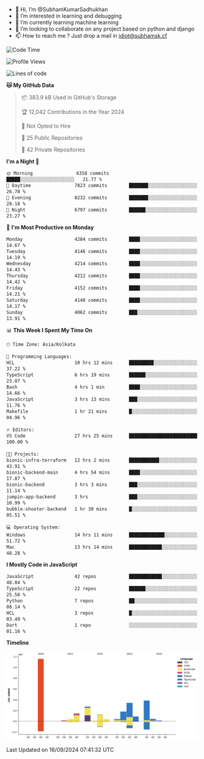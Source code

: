 - 👋 Hi, I’m @SubhamKumarSadhukhan
- 👀 I’m interested in learning and debugging
- 🌱 I’m currently learning machine learning
- 💞️ I’m looking to collaborate on any project based on python and django
- 📫 How to reach me ?
      Just drop a mail in idiot@subhamsk.cf

<!---
SubhamKumarSadhukhan/SubhamKumarSadhukhan is a ✨ special ✨ repository because its `README.md` (this file) appears on your GitHub profile.
You can click the Preview link to take a look at your changes.
--->


<!--START_SECTION:waka-->
![Code Time](http://img.shields.io/badge/Code%20Time-2%2C506%20hrs%2020%20mins-blue)

![Profile Views](http://img.shields.io/badge/Profile%20Views-6-blue)

![Lines of code](https://img.shields.io/badge/From%20Hello%20World%20I%27ve%20Written-2.9%20million%20lines%20of%20code-blue)

**🐱 My GitHub Data** 

> 📦 383.9 kB Used in GitHub's Storage 
 > 
> 🏆 12,042 Contributions in the Year 2024
 > 
> 🚫 Not Opted to Hire
 > 
> 📜 25 Public Repositories 
 > 
> 🔑 42 Private Repositories 
 > 
**I'm a Night 🦉** 

```text
🌞 Morning                6358 commits        █████░░░░░░░░░░░░░░░░░░░░   21.77 % 
🌆 Daytime                7823 commits        ███████░░░░░░░░░░░░░░░░░░   26.78 % 
🌃 Evening                8232 commits        ███████░░░░░░░░░░░░░░░░░░   28.18 % 
🌙 Night                  6797 commits        ██████░░░░░░░░░░░░░░░░░░░   23.27 % 
```
📅 **I'm Most Productive on Monday** 

```text
Monday                   4284 commits        ████░░░░░░░░░░░░░░░░░░░░░   14.67 % 
Tuesday                  4146 commits        ████░░░░░░░░░░░░░░░░░░░░░   14.19 % 
Wednesday                4214 commits        ████░░░░░░░░░░░░░░░░░░░░░   14.43 % 
Thursday                 4212 commits        ████░░░░░░░░░░░░░░░░░░░░░   14.42 % 
Friday                   4152 commits        ████░░░░░░░░░░░░░░░░░░░░░   14.21 % 
Saturday                 4140 commits        ████░░░░░░░░░░░░░░░░░░░░░   14.17 % 
Sunday                   4062 commits        ███░░░░░░░░░░░░░░░░░░░░░░   13.91 % 
```


📊 **This Week I Spent My Time On** 

```text
🕑︎ Time Zone: Asia/Kolkata

💬 Programming Languages: 
HCL                      10 hrs 12 mins      █████████░░░░░░░░░░░░░░░░   37.22 % 
TypeScript               6 hrs 19 mins       ██████░░░░░░░░░░░░░░░░░░░   23.07 % 
Bash                     4 hrs 1 min         ████░░░░░░░░░░░░░░░░░░░░░   14.66 % 
JavaScript               3 hrs 13 mins       ███░░░░░░░░░░░░░░░░░░░░░░   11.76 % 
Makefile                 1 hr 21 mins        █░░░░░░░░░░░░░░░░░░░░░░░░   04.96 % 

🔥 Editors: 
VS Code                  27 hrs 25 mins      █████████████████████████   100.00 % 

🐱‍💻 Projects: 
bionic-infra-terraform   12 hrs 2 mins       ███████████░░░░░░░░░░░░░░   43.91 % 
bionic-backend-main      4 hrs 54 mins       ████░░░░░░░░░░░░░░░░░░░░░   17.87 % 
bionic-backend           3 hrs 3 mins        ███░░░░░░░░░░░░░░░░░░░░░░   11.14 % 
jumpin-app-backend       3 hrs               ███░░░░░░░░░░░░░░░░░░░░░░   10.99 % 
bubble-shooter-backend   1 hr 30 mins        █░░░░░░░░░░░░░░░░░░░░░░░░   05.51 % 

💻 Operating System: 
Windows                  14 hrs 11 mins      █████████████░░░░░░░░░░░░   51.72 % 
Mac                      13 hrs 14 mins      ████████████░░░░░░░░░░░░░   48.28 % 
```

**I Mostly Code in JavaScript** 

```text
JavaScript               42 repos            ████████████░░░░░░░░░░░░░   48.84 % 
TypeScript               22 repos            ██████░░░░░░░░░░░░░░░░░░░   25.58 % 
Python                   7 repos             ██░░░░░░░░░░░░░░░░░░░░░░░   08.14 % 
HCL                      3 repos             █░░░░░░░░░░░░░░░░░░░░░░░░   03.49 % 
Dart                     1 repo              ░░░░░░░░░░░░░░░░░░░░░░░░░   01.16 % 
```



**Timeline**

![Lines of Code chart](https://raw.githubusercontent.com/SubhamKumarSadhukhan/SubhamKumarSadhukhan/main/assets/bar_graph.png)


 Last Updated on 16/09/2024 07:41:32 UTC
<!--END_SECTION:waka-->
